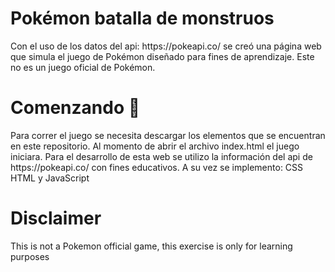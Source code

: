 <h1>Pokémon batalla de monstruos</h1>

<p>Con el uso de los datos del api: https://pokeapi.co/ se creó una página web que simula el juego de Pokémon diseñado para fines de aprendizaje. 
Este no es un juego oficial de Pokémon.</p> 

<h1>Comenzando 🚀</h1>

<p>Para correr el juego se necesita descargar los elementos que se encuentran en este repositorio.
Al momento de abrir el archivo index.html el juego iniciara.
Para el desarrollo de esta web se utilizo la información del api de https://pokeapi.co/ con fines educativos.
A su vez se implemento: CSS HTML y JavaScript </p>

<h1> Disclaimer  </h1>

<p>This is not a Pokemon official game, this exercise is only for learning purposes</p>
